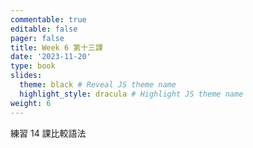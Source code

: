 ```yaml
---
commentable: true
editable: false
pager: false
title: Week 6 第十三課
date: '2023-11-20'
type: book
slides:
  theme: black # Reveal JS theme name
  highlight_style: dracula # Highlight JS theme name
weight: 6
---
```


練習 14 課比較語法

<!--more-->

